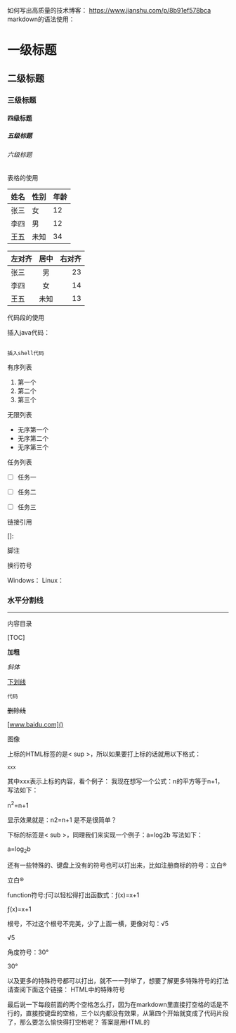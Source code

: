 
如何写出高质量的技术博客：
https://www.jianshu.com/p/8b91ef578bca
markdown的语法使用：





# 一级标题
## 二级标题
### 三级标题
#### 四级标题
##### 五级标题
###### 六级标题



表格的使用

| 姓名 | 性别 | 年龄 |
| ---- | ---- | ---- |
| 张三 | 女   | 12   |
| 李四 | 男   | 12   |
| 王五 | 未知 | 34   |





| 左对齐 | 居中 | 右对齐 |
| :----- | :--: | -----: |
| 张三   |  男  |     23 |
| 李四   |  女  |     14 |
| 王五   | 未知 |     13 |



代码段的使用

插入java代码：

```java

```

```shell
插入shell代码
```



有序列表

1. 第一个
2. 第二个
3. 第三个

无限列表

- 无序第一个
- 无序第二个
- 无序第三个

任务列表

- [ ] 任务一
- [ ] 任务二
- [ ] 任务三




链接引用

[]: 



脚注

[^1]:  


换行符号

Windows：
Linux：



###  水平分割线

------


内容目录

[TOC]



**加粗**

*斜体*

<u>下划线</u>

`代码`

~~删除线~~

<!--注释-->

[www.baidu.com]()

图像![]()

































上标的HTML标签的是< sup >，所以如果要打上标的话就用以下格式：

<sup>xxx</sup>

其中xxx表示上标的内容，看个例子：
我现在想写一个公式：n的平方等于n+1，写法如下：

n<sup>2</sup>=n+1

显示效果就是：n2=n+1
是不是很简单？

下标的标签是< sub >，同理我们来实现一个例子：a=log2b
写法如下：

a=log<sub>2</sub>b

还有一些特殊的、键盘上没有的符号也可以打出来，比如注册商标的符号：立白®

立白&reg;

function符号:ƒ可以轻松得打出函数式：ƒ(x)=x+1

&fnof;(x)=x+1

根号，不过这个根号不完美，少了上面一横，更像对勾：√5

&radic;5

角度符号：30°

30&deg;

以及更多的特殊符号都可以打出，就不一一列举了，想要了解更多特殊符号的打法请查阅下面这个链接：
HTML中的特殊符号

最后说一下每段前面的两个空格怎么打，因为在markdown里直接打空格的话是不行的，直接按键盘的空格，三个以内都没有效果，从第四个开始就变成了代码片段了，那么要怎么愉快得打空格呢？
答案是用HTML的

&nbsp;

